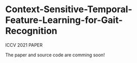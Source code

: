 # Context-Sensitive-Temporal-Feature-Learning-for-Gait-Recognition
ICCV 2021 PAPER

The paper and source code are comming soon!

